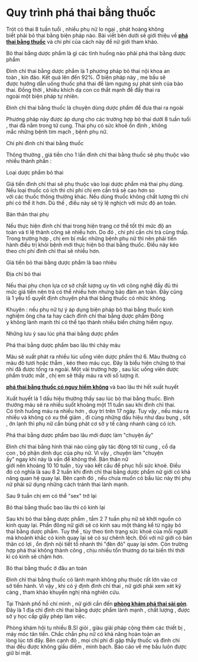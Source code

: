 # Quy trình phá thai bằng thuốc 
<p>Trót&nbsp;có thai&nbsp;8&nbsp;tuần tuổi , nhiều&nbsp;phụ nữ&nbsp;lo ngại&nbsp;,&nbsp;phát hoảng&nbsp;không biết&nbsp;phải&nbsp;bỏ thai&nbsp;bằng&nbsp;biện pháp&nbsp;nào. Bài viết&nbsp;bên dưới&nbsp;sẽ giới thiệu về&nbsp;<strong><a href="http://phongkhamphathaihcm.com/quy-trinh-pha-thai-bang-thuoc-duoc-thuc-hien-nhu-the-nao-40.html">phá thai bằng thuốc</a></strong>&nbsp;và&nbsp;chi phí&nbsp;của&nbsp;cách&nbsp;này để&nbsp;nữ giới&nbsp;tham khảo.</p>

<p>Bỏ thai&nbsp;bằng&nbsp;dược phẩm&nbsp;là gì&nbsp;các&nbsp;tình huống&nbsp;nào&nbsp;phải&nbsp;phá thai&nbsp;bằng&nbsp;dược phẩm</p>

<p>Đình chỉ thai&nbsp;bằng&nbsp;dược phẩm&nbsp;là&nbsp;1&nbsp;phương pháp&nbsp;bỏ thai&nbsp;nội khoa&nbsp;an toàn&nbsp;,&nbsp;kín đáo.&nbsp;Kết quả&nbsp;lên&nbsp;đến&nbsp;92%. Ở&nbsp;biện pháp&nbsp;này ,&nbsp;mẹ bầu&nbsp;sẽ được&nbsp;hướng dẫn&nbsp;uống&nbsp;thuốc&nbsp;phá thai&nbsp;để làm ngưng sự&nbsp;phát sinh&nbsp;của&nbsp;bào thai. Đồng thời ,&nbsp;khiêu khích&nbsp;dạ con&nbsp;co thắt&nbsp;mạnh để đẩy thai ra ngoài&nbsp;một&nbsp;biện pháp&nbsp;tự nhiên.</p>

<p>Đình chỉ thai&nbsp;bằng&nbsp;thuốc&nbsp;là&nbsp;chuyện&nbsp;dùng&nbsp;dược phẩm&nbsp;để đưa thai ra ngoài</p>

<p>Phương pháp&nbsp;này được&nbsp;áp dụng&nbsp;cho&nbsp;các&nbsp;trường hợp&nbsp;bỏ thai&nbsp;dưới&nbsp;8&nbsp;tuần tuổi , thai đã&nbsp;nằm trong&nbsp;tử cung.&nbsp;Thai phụ&nbsp;có&nbsp;sức khoẻ&nbsp;ổn định , không mắc&nbsp;những&nbsp;bệnh tim mạch ,&nbsp;bệnh phụ nữ.</p>

<p>Chi phí&nbsp;đình chỉ thai&nbsp;bằng&nbsp;thuốc</p>

<p>Thông thường&nbsp;,&nbsp;giá tiền&nbsp;cho&nbsp;1&nbsp;lần&nbsp;đình chỉ thai&nbsp;bằng&nbsp;thuốc&nbsp;sẽ&nbsp;phụ thuộc&nbsp;vào nhiều&nbsp;thành phần&nbsp;:</p>

<p>Loại&nbsp;dược phẩm&nbsp;bỏ thai</p>

<p>Giá tiền&nbsp;đình chỉ thai&nbsp;sẽ&nbsp;phụ thuộc&nbsp;vào loại&nbsp;dược phẩm&nbsp;mà&nbsp;thai phụ&nbsp;dùng. Nếu loại&nbsp;thuốc&nbsp;có ích&nbsp;thì&nbsp;chi phí&nbsp;chị em&nbsp;cần&nbsp;trả sẽ&nbsp;cao hơn&nbsp;so với&nbsp;các&nbsp;thuốc&nbsp;thông thường&nbsp;khác. Nếu&nbsp;dùng&nbsp;thuốc&nbsp;không chất lượng&nbsp;thì&nbsp;chi phí&nbsp;có thể&nbsp;ít hơn.&nbsp;Dù thế&nbsp;,&nbsp;điều&nbsp;này sẽ&nbsp;tỷ lệ&nbsp;nghịch với&nbsp;mức độ&nbsp;an toàn.</p>

<p>Bản thân&nbsp;thai phụ</p>

<p>Nếu&nbsp;thực hiện&nbsp;đình chỉ thai&nbsp;trong&nbsp;hiện trạng&nbsp;cơ thể&nbsp;tốt&nbsp;thì&nbsp;mức độ&nbsp;an toàn&nbsp;và&nbsp;tỉ lệ&nbsp;thành công sẽ&nbsp;nhiều hơn.&nbsp;Do đó&nbsp;,&nbsp;chi phí&nbsp;cần&nbsp;chi trả cũng thấp. Trong&nbsp;trường hợp&nbsp;,&nbsp;chị em&nbsp;bị mắc&nbsp;những&nbsp;bệnh phụ nữ&nbsp;thì&nbsp;nên&nbsp;phải&nbsp;tiến hành&nbsp;điều trị&nbsp;khỏi bệnh&nbsp;mới&nbsp;thực hiện&nbsp;bỏ thai&nbsp;bằng&nbsp;thuốc.&nbsp;Điều&nbsp;này&nbsp;kéo theo&nbsp;chi phí&nbsp;đình chỉ thai&nbsp;sẽ&nbsp;nhiều hơn.</p>

<p>Giá tiền&nbsp;bỏ thai&nbsp;bằng&nbsp;dược phẩm&nbsp;là bao nhiêu</p>

<p>Địa chỉ&nbsp;bỏ thai</p>

<p>Nếu&nbsp;thai phụ&nbsp;chọn lựa&nbsp;cơ sở&nbsp;chất lượng&nbsp;uy tín&nbsp;với công nghệ&nbsp;đầy đủ&nbsp;thì mức&nbsp;giá tiền&nbsp;nên&nbsp;trả&nbsp;có thể&nbsp;nhiều hơn&nbsp;nhưng&nbsp;bảo đảm&nbsp;an toàn. Đây cũng là&nbsp;1&nbsp;yếu tố&nbsp;quyết định&nbsp;chuyện&nbsp;phá thai&nbsp;bằng&nbsp;thuốc&nbsp;có&nbsp;nhức&nbsp;không.</p>

<p>Khuyên&nbsp;: nếu&nbsp;phụ nữ&nbsp;tự ý&nbsp;áp dụng&nbsp;biện pháp&nbsp;bỏ thai&nbsp;bằng&nbsp;thuốc&nbsp;kinh nghiệm ông cha ta&nbsp;hay&nbsp;cách&nbsp;đình chỉ thai&nbsp;bằng&nbsp;dược phẩm&nbsp;Đông y&nbsp;không&nbsp;lành mạnh&nbsp;thì&nbsp;có thể&nbsp;tạo thành&nbsp;nhiều&nbsp;biến chứng&nbsp;hiểm nguy.</p>

<p>Những&nbsp;lưu ý&nbsp;sau&nbsp;lúc&nbsp;phá thai&nbsp;bằng&nbsp;dược phẩm</p>

<p>Phá thai&nbsp;bằng&nbsp;dược phẩm&nbsp;bao lâu thì&nbsp;chảy máu</p>

<p>Máu sẽ&nbsp;xuất phát&nbsp;ra nhiều&nbsp;lúc&nbsp;uống viên&nbsp;dược phẩm&nbsp;thứ&nbsp;6. Máu thường có màu đỏ tươi hoặc thẫm ,&nbsp;kéo theo&nbsp;máu cục. Đây là&nbsp;biểu hiện&nbsp;chứng tỏ&nbsp;thai nhi&nbsp;đã được&nbsp;tống ra&nbsp;ngoài.&nbsp;Một vài&nbsp;trường hợp&nbsp;, sau&nbsp;lúc&nbsp;uống viên&nbsp;dược phẩm&nbsp;trước mắt&nbsp;,&nbsp;chị em&nbsp;sẽ thấy máu ra với&nbsp;số lượng&nbsp;ít.</p>

<p><strong><a href="http://phongkhamphathaihcm.com/hau-qua-cua-viec-tu-y-dung-thuoc-pha-thai-41.html">phá thai bằng thuốc có nguy hiểm không</a>&nbsp;</strong>và&nbsp;bao lâu thì hết&nbsp;xuất huyết&nbsp;</p>

<p>Xuất huyết&nbsp;là&nbsp;1&nbsp;dấu hiệu&nbsp;thường thấy&nbsp;sau&nbsp;lúc&nbsp;bỏ thai&nbsp;bằng&nbsp;thuốc.&nbsp;Bình thường&nbsp;máu sẽ ra nhiều suốt&nbsp;khoảng&nbsp;một&nbsp;11&nbsp;tuần sau&nbsp;khi&nbsp;đình chỉ thai. Có&nbsp;tình huống&nbsp;máu ra&nbsp;nhiều hơn&nbsp;,&nbsp;duy trì&nbsp;trên&nbsp;17&nbsp;ngày.&nbsp;Tuy vậy&nbsp;, nếu máu ra nhiều và không có&nbsp;xu thế&nbsp;giảm&nbsp;,&nbsp;đi cùng&nbsp;những&nbsp;dấu hiệu&nbsp;như&nbsp;đau&nbsp;bụng , sốt , ớn lạnh thì&nbsp;phụ nữ&nbsp;cần&nbsp;bùng phát&nbsp;cơ sở&nbsp;y tế&nbsp;càng nhanh&nbsp;càng&nbsp;có ích.</p>

<p>Phá thai&nbsp;bằng&nbsp;dược phẩm&nbsp;bao lâu mới được&nbsp;làm &quot;chuyện ấy&quot;</p>

<p>Đình chỉ thai&nbsp;bằng&nbsp;hình thái&nbsp;nào cũng gây&nbsp;tác động&nbsp;tới&nbsp;tử cung&nbsp;, cổ&nbsp;dạ con&nbsp;,&nbsp;bộ phận&nbsp;dinh dục của&nbsp;phụ nữ.&nbsp;Vì vậy&nbsp;,&nbsp;chuyện&nbsp;làm &quot;chuyện ấy&quot;&nbsp;ngay&nbsp;khi&nbsp;này là&nbsp;vấn đề&nbsp;không thể.&nbsp;Bản thân&nbsp;nữ giới&nbsp;nên&nbsp;khoảng&nbsp;10&nbsp;10&nbsp;tuần , tùy vào&nbsp;kết cấu&nbsp;để&nbsp;phục hồi&nbsp;sức khoẻ.&nbsp;Điều đó&nbsp;có nghĩa là sau&nbsp;8&nbsp;2&nbsp;tuần&nbsp;khi&nbsp;đình chỉ thai&nbsp;bằng&nbsp;dược phẩm&nbsp;nữ giới&nbsp;có khả năng&nbsp;quan hệ&nbsp;quay lại.&nbsp;Bên cạnh đó&nbsp;, nếu chưa muốn&nbsp;có bầu&nbsp;lúc&nbsp;này thì&nbsp;phụ nữ&nbsp;phải&nbsp;sử dụng&nbsp;những&nbsp;cách&nbsp;tránh&nbsp;thai&nbsp;lành mạnh.</p>

<p>Sau&nbsp;9&nbsp;tuần&nbsp;chị em&nbsp;có thể&nbsp;&quot;sex&quot;&nbsp;trở lại</p>

<p>Bỏ thai&nbsp;bằng&nbsp;thuốc&nbsp;bao lâu thì có kinh lại</p>

<p>Sau&nbsp;khi&nbsp;bỏ thai&nbsp;bằng&nbsp;dược phẩm&nbsp;,&nbsp;tầm&nbsp;2&nbsp;7&nbsp;tuần&nbsp;phụ nữ&nbsp;sẽ&nbsp;khởi nguồn&nbsp;có kinh&nbsp;quay lại.&nbsp;Phần đông&nbsp;nữ giới&nbsp;sẽ có kinh sau&nbsp;một&nbsp;tháng kể từ ngày&nbsp;bỏ thai&nbsp;bằng&nbsp;dược phẩm.&nbsp;Tuy thế&nbsp;, tùy theo&nbsp;tình trạng&nbsp;sức khoẻ&nbsp;của mỗi người mà&nbsp;khoảnh khắc&nbsp;có kinh&nbsp;quay lại&nbsp;sẽ có sự chênh lệch. Đối với&nbsp;nữ giới&nbsp;có&nbsp;bản thân&nbsp;có lợi&nbsp;, ổn định nội tiết tố nhanh thì&nbsp;&quot;đèn đỏ&quot;&nbsp;quay lại&nbsp;sớm. Còn&nbsp;trường hợp&nbsp;phá thai&nbsp;không thành công , chịu nhiều&nbsp;tổn thương&nbsp;do&nbsp;tai biến&nbsp;thì&nbsp;thời kì&nbsp;có kinh sẽ chậm hơn.</p>

<p>Bỏ thai&nbsp;bằng&nbsp;thuốc&nbsp;ở đâu&nbsp;an toàn</p>

<p>Đình chỉ thai&nbsp;bằng&nbsp;thuốc&nbsp;có&nbsp;lành mạnh&nbsp;không&nbsp;phụ thuộc&nbsp;rất lớn&nbsp;vào cơ sở&nbsp;tiến hành.&nbsp;Vì vậy&nbsp;,&nbsp;khi&nbsp;có&nbsp;ý định&nbsp;đình chỉ thai&nbsp;,&nbsp;nữ giới&nbsp;phải&nbsp;xem&nbsp;xét&nbsp;kỹ càng&nbsp;,&nbsp;tham khảo&nbsp;khuyến nghị&nbsp;nhà nghiên cứu.</p>

<p>Tại&nbsp;Thành phố hồ chí mình&nbsp;,&nbsp;nữ giới&nbsp;cần&nbsp;đến&nbsp;<strong><a href="http://phongkhamphathaihcm.com">phòng khám phá thai sài gòn</a></strong>. Đây là&nbsp;1&nbsp;địa chỉ&nbsp;đình chỉ thai&nbsp;bằng&nbsp;dược phẩm&nbsp;lành mạnh&nbsp;,&nbsp;chất lượng&nbsp;, được sở&nbsp;y học&nbsp;cấp giấy phép&nbsp;làm việc.</p>

<p>Phòng khám&nbsp;hội tụ nhiều&nbsp;B.Sĩ&nbsp;giỏi , giàu&nbsp;giải pháp&nbsp;cộng thêm&nbsp;các&nbsp;thiết bị , máy móc&nbsp;tân tiến.&nbsp;Chắc chắn&nbsp;phụ nữ&nbsp;có khả năng&nbsp;hoàn toàn&nbsp;an lòng&nbsp;lúc&nbsp;tới&nbsp;đây.&nbsp;Bên cạnh đó&nbsp;, mọi&nbsp;chi phí&nbsp;đi gặp thầy thuốc&nbsp;và&nbsp;đình chỉ thai&nbsp;đều được&nbsp;không giấu diếm&nbsp;, minh bạch.&nbsp;Báo cáo&nbsp;về&nbsp;mẹ bầu&nbsp;luôn được giữ&nbsp;bí mật.</p>

<p>&nbsp;</p>

